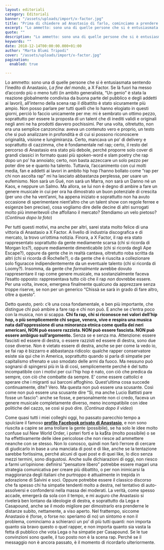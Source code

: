 ```yaml
---
layout: editoriali
category: Editoriali
banner: "/assets/uploads/import/x-factor.jpg"
title: "Prima di chiedere ad Anastasio di farlo, cominciamo a prendere noi posizione"
excerpt: "Lo ammetto: sono una di quelle persone che si è entusiasmata sentendo l’inedito di Anastasio, La fine del mondo, a X Factor. Se là fuori ha messo d’accordo più o meno tutti (in ambito generalista, “Un genio” è stata la reazione globalmente condivisa da buona parte del pubblico e degli addetti ai lavori), all’interno della [&hellip"
quote: ""
description: "Lo ammetto: sono una di quelle persone che si è entusiasmata sentendo l’inedito di Anastasio, La fine del mondo, a X Factor. Se là fuori ha messo d’accordo più o meno tutti (in ambito generalista, “Un genio” è stata la reazione globalmente condivisa da buona parte del pubblico e degli addetti ai lavori), all’interno della [&hellip"
keywords: ""
date: 2018-12-14T00:00:00.000+01:00
author: "Marta Blumi Tripodi"
cover: "/assets/uploads/import/x-factor.jpg"
pagination:
  enabled: true

---
```


Lo ammetto: sono una di quelle persone che si è entusiasmata sentendo l’inedito di Anastasio, _La fine del mondo_, a X Factor. Se là fuori ha messo d’accordo più o meno tutti (in ambito generalista, “Un genio” è stata la reazione globalmente condivisa da buona parte del pubblico e degli addetti ai lavori), all’interno della scena rap il dibattito è stato sicuramente più ampio. Non posso parlare per tutti quelli che lo hanno elogiato in questi giorni, perciò lo faccio unicamente per me: mi è sembrato un ottimo pezzo, soprattutto per essere la proposta di un talent che di inediti validi e originali negli anni ne ha prodotti davvero pochissimi. Per una volta, oltretutto, non era una semplice canzoncina: aveva un contenuto vero e proprio, un testo che si può analizzare in profondità e di cui si possono riconoscere originalità, visione e lungimiranza. Certo, mancava un po’ di delivery e soprattutto di cazzimma, che è fondamentale nel rap; certo, il resto del percorso di Anastasio era stato più debole, perché proporre solo cover di grandi classici in formato quasi più spoken-word e slam poetry che rap dopo un po’ ha annoiato; certo, non basta azzeccare un solo pezzo per poter dire se e quanto ha talento. Tuttavia, l’accanimento con cui molti media, fan e addetti ai lavori in ambito hip hop l’hanno bollato come “rap per chi non ascolta rap” mi ha lasciato abbastanza perplessa, per usare un eufemismo. Non sarà un Gué, non sarà un Marra, non sarà un Danno né un Kaos, e neppure un Salmo. Ma allora, se lui non è degno di ambire a fare un genere musicale in cui per ora ha dimostrato un buon potenziale di crescita (per uno che ha vent’anni, ha appena iniziato e soprattutto non ha avuto occasione di sperimentare nient’altro che un talent show con regole ferree e esigenze ben precise), cosa vogliamo dire delle decine di altri surrogati molto più immeritevoli che affollano il mercato? Stendiamo un velo pietoso? (_Continua dopo la foto_)

Per tutti questi motivi, ma anche per altri, sarei stata molto felice di una vittoria di Anastasio a X Factor. A livello di industria discografica e di mercato, la trovo un’ottima notizia. Finora, a X Factor, il rap era stato rappresentato soprattutto da gente mediamente scarsa (chi si ricorda di Morgan Ics?), oppure mediamente dimenticabile (chi si ricorda degli Ape Escape?), oppure da gente che in realtà cantava, oltretutto roba scritta da altri (chi si ricorda di Rochelle?), o da gente che è riuscita a collezionare solo figuracce indipendentemente da un eventuale talento (chi si ricorda di Loomy?). Insomma, da gente che _formalmente_ avrebbe dovuto rappresentare il rap come genere musicale, ma sostanzialmente faceva l’esatto opposto: rappresentava tutto ciò che il rap _non_ dovrebbe essere. Per una volta, invece, emergeva finalmente qualcuno da apprezzare senza troppe riserve, se non per un generico “Chissà se sarà in grado di fare altro, oltre a questo”.

Detto questo, però: c’è una cosa fondamentale, e ben più importante, che distingue chi può ambire a fare rap e chi non può. E anche se c’entra poco con la musica, non si scappa. **Chi fa rap, chi si riconosce nei valori dell’hip hop, o più semplicemente chi segue, venera, vive e respira una musica nata dall’oppressione di una minoranza etnica come quella dei neri americani, NON può essere razzista. NON può essere fascista. NON può essere ambiguo sull’argomento.** Senza se e senza ma. Attenzione: essere fascisti ed essere di destra, o essere razzisti ed essere di destra, sono due cose diverse. Non è vietato essere di destra, anche se per come la vedo io, se fai rap è bizzarro e abbastanza ridicolo: qualche rapper conservatore esiste sia qui che in America, soprattutto quando si parla di simpatie per capitalismo sfrenato e uso smodato delle armi da fuoco. Ma nessuno può sognarsi di spingersi più in là di così, semplicemente perché è del tutto incompatibile con i motivi per cui l’hip hop è nato, con ciò che predica da sempre, con ciò che combatte da sempre. E’ come essere cattolici e sperare che i migranti sui barconi affoghino. Quest’ultima cosa succede continuamente, dite? Vero. Ma questa non può essere una scusante. Così come non può essere una scusante dire “Sì, ma anche Lucio Battisti pare fosse un fascio”: anche se fosse, e personalmente non ci credo, faceva un genere musicale completamente diverso, meno incompatibile con idee politiche del cazzo, se così si può dire. (_Continua dopo il video_)

Come quasi tutti i miei colleghi oggi, ho passato parecchio tempo a spulciare il famoso [**profilo Facebook privato di Anastasio**](https://noisey.vice.com/it/article/9k4837/anastasio-rapper-x-factor-facebook-salvini-trump), e non sono riuscita a capire se ama trollare la gente (possibile), se ha solo le idee molto confuse sul New World Order, i poteri forti e la ka$ta (molto possibile) o se ha effettivamente delle idee pericolose che non riesce ad ammettere neanche con se stesso. Non lo conosco, quindi non farò l’errore di cercare di giudicarlo in base a una manciata di post e di like, anche se la tentazione sarebbe fortissima, perché alcuni di quei post e di quei like, lo dico senza mezzi termini, sono disgustosi. Anche sulle dichiarazioni di oggi, non riesco a farmi un’opinione: definirsi “pensatore libero” potrebbe essere magari una strategia comunicativa per creare più dibattito, o per non inimicarsi la maggioranza degli italiani che purtroppo è attualmente in trepida in adorazione di Salvini e soci. Oppure potrebbe essere il classico discorso che fa spesso chi ha simpatie tendenti molto a destra, nel tentativo di auto-assolversi e confondersi nella massa dei moderati. La verità, come spesso accade, emergerà da sola con il tempo, e mi auguro che Anastasio si rivelerà ben lontano da ideologie di destra, e soprattutto da Lega e Casapound, anche se il modo migliore per dimostrarlo era prenderne le distanze subito, nettamente, a viso aperto. Nel frattempo, siccome Anastasio è (forse, o forse no: speriamo di no) un sintomo e non il problema, cominciamo a schierarci un po’ di più tutti quanti: non importa quanto sia bravo questo o quel rapper, e non importa quanto sia vasta la fetta di pubblico che vota Lega o ha simpatie per Casapound. Se le tue convinzioni sono quelle, il tuo posto non è la scena rap. Perché se il messaggio non è ancora passato, è il momento di ricordarlo ulteriormente.
